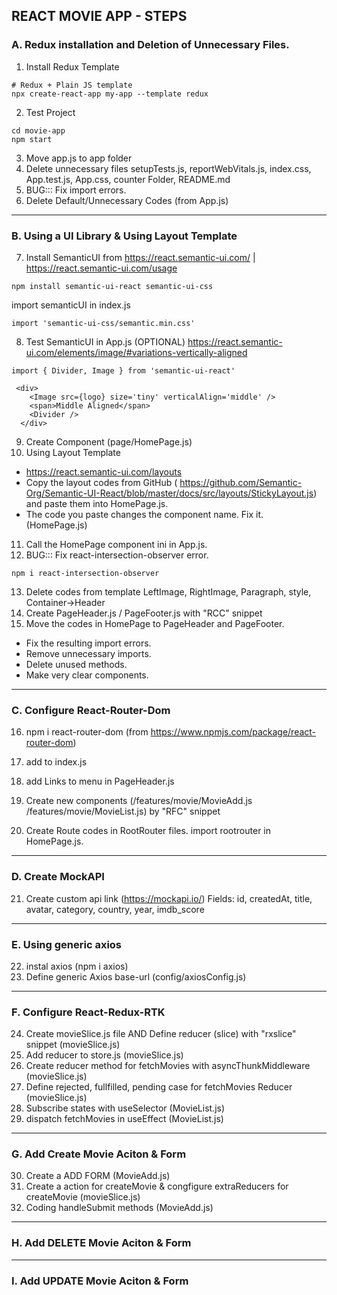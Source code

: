 ## REACT MOVIE APP - STEPS

### A. Redux installation and Deletion of Unnecessary Files.

01. Install Redux Template
```node
# Redux + Plain JS template
npx create-react-app my-app --template redux
```
02. Test Project
```
cd movie-app
npm start
```
03. Move app.js to app folder
04. Delete unnecessary files
setupTests.js, reportWebVitals.js, index.css, App.test.js, App.css, counter Folder, README.md
05. BUG::: Fix import errors.
06. Delete Default/Unnecessary Codes (from App.js)

---
### B. Using a UI Library & Using Layout Template

07. Install SemanticUI from https://react.semantic-ui.com/ | https://react.semantic-ui.com/usage
```node
npm install semantic-ui-react semantic-ui-css
```
import semanticUI in index.js
```node
import 'semantic-ui-css/semantic.min.css'
```
08. Test SemanticUI in App.js (OPTIONAL)
https://react.semantic-ui.com/elements/image/#variations-vertically-aligned

```
import { Divider, Image } from 'semantic-ui-react'
```
```
 <div>
    <Image src={logo} size='tiny' verticalAlign='middle' />
    <span>Middle Aligned</span>
    <Divider />
  </div>
```
09. Create Component (page/HomePage.js)
10. Using Layout Template
- https://react.semantic-ui.com/layouts
- Copy the layout codes from GitHub (
https://github.com/Semantic-Org/Semantic-UI-React/blob/master/docs/src/layouts/StickyLayout.js) and paste them into HomePage.js.
- The code you paste changes the component name. Fix it. (HomePage.js)
11. Call the HomePage component ini in App.js.
12. BUG::: Fix react-intersection-observer error.
```node
npm i react-intersection-observer
```
13. Delete codes from template
LeftImage, RightImage, Paragraph, style, Container->Header
14. Create PageHeader.js / PageFooter.js with "RCC" snippet
15. Move the codes in HomePage to PageHeader and PageFooter.
- Fix the resulting import errors.
- Remove unnecessary imports.
- Delete unused methods.
- Make very clear components.

---
### C. Configure React-Router-Dom

16. npm i react-router-dom (from https://www.npmjs.com/package/react-router-dom)

17. add <BrowserRouter> to index.js

18. add Links to menu in PageHeader.js

19. Create new components (/features/movie/MovieAdd.js /features/movie/MovieList.js) by "RFC" snippet

20. Create Route codes in RootRouter files.
import rootrouter in HomePage.js.

---
### D. Create MockAPI

21. Create custom api link (https://mockapi.io/)
Fields: id, createdAt, title, avatar, category, country, year, imdb_score

---
### E. Using generic axios

22. instal axios (npm i axios)
23. Define generic Axios base-url (config/axiosConfig.js)

---
### F. Configure React-Redux-RTK

24. Create movieSlice.js file AND Define reducer (slice) with "rxslice" snippet (movieSlice.js)
25. Add reducer to store.js (movieSlice.js)
26. Create reducer method for fetchMovies with asyncThunkMiddleware (movieSlice.js)
27. Define rejected, fullfilled, pending case for fetchMovies Reducer (movieSlice.js)
28. Subscribe states with useSelector (MovieList.js)
29. dispatch fetchMovies in useEffect (MovieList.js)


---
### G. Add Create Movie Aciton & Form

30. Create a ADD FORM (MovieAdd.js)
31. Create a action for createMovie & congfigure extraReducers for createMovie  (movieSlice.js)
32. Coding handleSubmit methods (MovieAdd.js)


---
### H. Add DELETE Movie Aciton & Form

---
### I. Add UPDATE Movie Aciton & Form